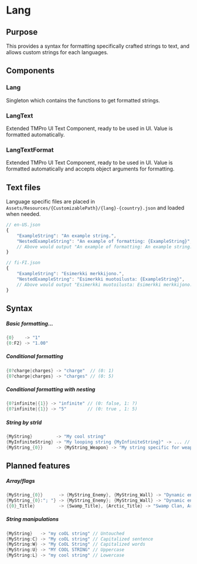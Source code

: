 # Lang

## Purpose

This provides a syntax for formatting specifically crafted strings to text, and allows custom strings for each languages.

## Components

### Lang

Singleton which contains the functions to get formatted strings.

### LangText

Extended TMPro UI Text Component, ready to be used in UI. Value is formatted automatically.

### LangTextFormat

Extended TMPro UI Text Component, ready to be used in UI. Value is formatted automatically and accepts object arguments for formatting.

## Text files

Language specific files are placed in `Assets/Resources/{CustomizablePath}/{lang}-{country}.json` and loaded when needed.

```js
// en-US.json
{
	"ExampleString": "An example string.",
	"NestedExampleString": "An example of formatting: {ExampleString}",
	// Above would output "An example of formatting: An example string."
}
```
```js
// fi-FI.json
{
	"ExampleString": "Esimerkki merkkijono.",
	"NestedExampleString": "Esimerkki muotoilusta: {ExampleString}",
	// Above would output "Esimerkki muotoilusta: Esimerkki merkkijono."
}
```


## Syntax

##### Basic formatting...
```cs
{0}    -> "1"
{0:F2} -> "1.00"
```

##### Conditional formatting
```cs
{0?charge|charges} -> "charge"  // (0: 1)
{0?charge|charges} -> "charges" // (0: 5)
```

##### Conditional formatting with nesting
```cs
{0?infinite|{1}} -> "infinite" // (0: false, 1: ?)
{0?infinite|{1}} -> "5"        // (0: true , 1: 5)
```

##### String by strId
```cs
{MyString}         -> "My cool string"
{MyInfiniteString} -> "My looping string {MyInfiniteString}" -> ... // Infinite loop
{MyString_{0}}     -> {MyString_Weapon} -> "My string specific for weapons"
```

## Planned features

##### Array/flags
```cs
{MyString_{0}}      -> {MyString_Enemy}, {MyString_Wall} -> "Dynamic enemy, Dynamic wall" // Enum flags with multiple values
{MyString_{0}:"; "} -> {MyString_Enemy}; {MyString_Wall} -> "Dynamic enemy ; Dynamic wall" // Enum flags with custom separator
{{0}_Title}         -> {Swamp_Title}, {Arctic_Title} -> "Swamp Clan, Arctic Boys" // Array of strings
```

##### String manipulations
```cs
{MyString}   -> "my coOL string" // Untouched
{MyString:C} -> "My coOL string" // Capitalized sentence
{MyString:W} -> "My CoOL String" // Capitalized words
{MyString:U} -> "MY COOL STRING" // Uppercase
{MyString:L} -> "my cool string" // Lowercase
```
